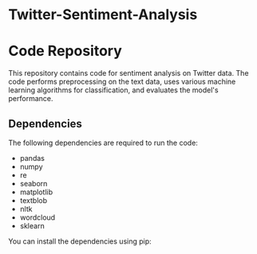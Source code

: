 # Twitter-Sentiment-Analysis
# Code Repository

This repository contains code for sentiment analysis on Twitter data. The code performs preprocessing on the text data, uses various machine learning algorithms for classification, and evaluates the model's performance.

## Dependencies
The following dependencies are required to run the code:
- pandas
- numpy
- re
- seaborn
- matplotlib
- textblob
- nltk
- wordcloud
- sklearn

You can install the dependencies using pip:
